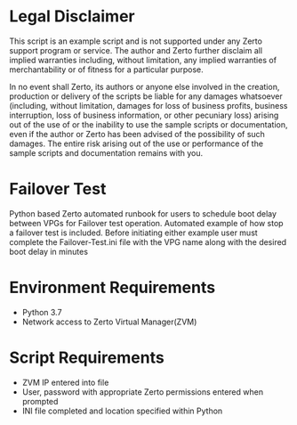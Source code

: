 # Legal Disclaimer
This script is an example script and is not supported under any Zerto support program or service. The author and Zerto further disclaim all implied warranties including, without limitation, any implied warranties of merchantability or of fitness for a particular purpose.

In no event shall Zerto, its authors or anyone else involved in the creation, production or delivery of the scripts be liable for any damages whatsoever (including, without limitation, damages for loss of business profits, business interruption, loss of business information, or other pecuniary loss) arising out of the use of or the inability to use the sample scripts or documentation, even if the author or Zerto has been advised of the possibility of such damages. The entire risk arising out of the use or performance of the sample scripts and documentation remains with you.

# Failover Test 
Python based Zerto automated runbook for users to schedule boot delay between VPGs for Failover test operation. Automated example of how stop a failover test is included. Before initiating either example
user must complete the Failover-Test.ini file with the VPG name along with the desired boot delay in minutes

# Environment Requirements
- Python 3.7
- Network access to Zerto Virtual Manager(ZVM)

# Script Requirements 
- ZVM IP entered into file
- User, password with appropriate Zerto permissions entered when prompted 
- INI file completed and location specified within Python
